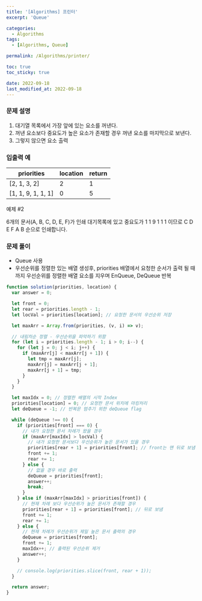 ```yaml
---
title: '[Algorithms] 프린터'
excerpt: 'Queue'

categories:
  - Algorithms
tags:
  - [Algorithms, Queue]

permalink: /Algorithms/printer/

toc: true
toc_sticky: true

date: 2022-09-18
last_modified_at: 2022-09-18
---
```


### 문제 설명

1. 대기열 목록에서 가장 앞에 있는 요소를 꺼낸다.
2. 꺼낸 요소보다 중요도가 높은 요소가 존재할 경우 꺼낸 요소를 마지막으로 보낸다.
3. 그렇지 않으면 요소 출력

### 입출력 예

| priorities         | location | return |
| ------------------ | -------- | ------ |
| [2, 1, 3, 2]       | 2        | 1      |
| [1, 1, 9, 1, 1, 1] | 0        | 5      |

예제 #2

6개의 문서(A, B, C, D, E, F)가 인쇄 대기목록에 있고 중요도가 1 1 9 1 1 1 이므로 C D E F A B 순으로 인쇄합니다.

### 문제 풀이

- Queue 사용
- 우선순위를 정렬한 있는 배열 생성후, priorities 배열에서 요청한 순서가 출력 될 때까지 우선순위를 정렬한 배열 요소를 지우며 EnQueue, DeQueue 반복

```jsx
function solution(priorities, location) {
  var answer = 0;

  let front = 0;
  let rear = priorities.length - 1;
  let locVal = priorities[location]; // 요청한 문서의 우선순위 저장

  let maxArr = Array.from(priorities, (v, i) => v);

  // 내림차순 정렬 - 우선순위을 파악하기 위함
  for (let i = priorities.length - 1; i > 0; i--) {
    for (let j = 0; j < i; j++) {
      if (maxArr[j] < maxArr[j + 1]) {
        let tmp = maxArr[j];
        maxArr[j] = maxArr[j + 1];
        maxArr[j + 1] = tmp;
      }
    }
  }

  let maxIdx = 0; // 정렬한 배열의 시작 Index
  priorities[location] = 0; // 요청한 문서 위치에 마킹처리
  let deQueue = -1; // 반복문 멈추기 위한 deQueue flag

  while (deQueue !== 0) {
    if (priorities[front] === 0) {
      // 내가 요청한 문서 차례가 왔을 경우
      if (maxArr[maxIdx] > locVal) {
        // 내가 요청한 문서보다 우선순위가 높은 문서가 있을 경우
        priorities[rear + 1] = priorities[front]; // front는 맨 뒤로 보냄
        front += 1;
        rear += 1;
      } else {
        // 없을 경우 바로 출력
        deQueue = priorities[front];
        answer++;
        break;
      }
    } else if (maxArr[maxIdx] > priorities[front]) {
      // 현재 차례 보다 우선순위가 높은 문서가 존재할 경우
      priorities[rear + 1] = priorities[front]; // 뒤로 보냄
      front += 1;
      rear += 1;
    } else {
      // 현재 차례가 우선순위가 제일 높은 문서 출력의 경우
      deQueue = priorities[front];
      front += 1;
      maxIdx++; // 출력된 우선순위 제거
      answer++;
    }

    // console.log(priorities.slice(front, rear + 1));
  }

  return answer;
}
```
